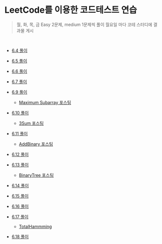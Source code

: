 # LeetCode를 이용한 코드테스트 연습

> 월, 화, 목, 금 Easy 2문제, medium 1문제씩 풀이
> 월요일 마다 코테 스터디에 결과물 게시

<br/>

- [6.4 풀이](https://github.com/in-woong/JS-CodeTest/tree/main/leetcode/6.4)

- [6.5 풀이](https://github.com/in-woong/JS-CodeTest/tree/main/leetcode/6.5)

- [6.6 풀이](https://github.com/in-woong/JS-CodeTest/tree/main/leetcode/6.6)

- [6.7 풀이](https://github.com/in-woong/JS-CodeTest/tree/main/leetcode/6.7)

- [6.9 풀이](https://github.com/in-woong/JS-CodeTest/tree/main/leetcode/6.9)

  - [Maximum Subarray 포스팅](https://velog.io/@inwoong100/leetcode53.-Maximum-Subarray)

- [6.10 풀이](https://github.com/in-woong/JS-CodeTest/tree/main/leetcode/6.10)

  - [3Sum 포스팅](https://velog.io/@inwoong100/leetcode15.3Sum)

- [6.11 풀이](https://github.com/in-woong/JS-CodeTest/tree/main/leetcode/6.11)

  - [AddBinary 포스팅](https://velog.io/@inwoong100/leetcode67.Add-Binary)

- [6.12 풀이](https://github.com/in-woong/JS-CodeTest/tree/main/leetcode/6.12)

- [6.13 풀이](https://github.com/in-woong/JS-CodeTest/tree/main/leetcode/6.13)

  - [BinaryTree 포스팅]()

- [6.14 풀이](https://github.com/in-woong/JS-CodeTest/tree/main/leetcode/6.14)

- [6.15 풀이](https://github.com/in-woong/JS-CodeTest/tree/main/leetcode/6.15)

- [6.16 풀이](https://github.com/in-woong/JS-CodeTest/tree/main/leetcode/6.16)

- [6.17 풀이](https://github.com/in-woong/JS-CodeTest/tree/main/leetcode/6.17)

  - [TotalHammming]()

- [6.18 풀이](https://github.com/in-woong/JS-CodeTest/tree/main/leetcode/6.18)
